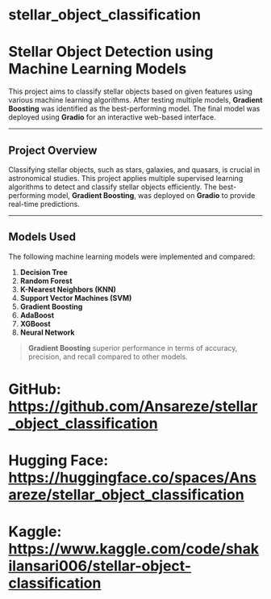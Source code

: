 # stellar_object_classification

Stellar Object Detection using Machine Learning Models
=========================================================

This project aims to classify stellar objects based on given features using various machine learning algorithms. After testing multiple models, **Gradient Boosting** was identified as the best-performing model. The final model was deployed using **Gradio** for an interactive web-based interface.

* * * * *

Project Overview
-------------------

Classifying stellar objects, such as stars, galaxies, and quasars, is crucial in astronomical studies. This project applies multiple supervised learning algorithms to detect and classify stellar objects efficiently. The best-performing model, **Gradient Boosting**, was deployed on **Gradio** to provide real-time predictions.

* * * * *

Models Used
--------------

The following machine learning models were implemented and compared:

1.  **Decision Tree**
2.  **Random Forest**
3.  **K-Nearest Neighbors (KNN)**
4.  **Support Vector Machines (SVM)**
5.  **Gradient Boosting**
6.  **AdaBoost**
7.  **XGBoost**
8.  **Neural Network**

> **Gradient Boosting** superior performance in terms of accuracy, precision, and recall compared to other models.


# GitHub: https://github.com/Ansareze/stellar_object_classification
# Hugging Face: https://huggingface.co/spaces/Ansareze/stellar_object_classification
# Kaggle: https://www.kaggle.com/code/shakilansari006/stellar-object-classification